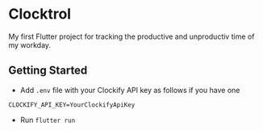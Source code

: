 # Clocktrol

My first Flutter project for tracking the productive and unproductiv time of my workday.

## Getting Started

- Add `.env` file with your Clockify API key as follows if you have one

```
CLOCKIFY_API_KEY=YourClockifyApiKey
```

- Run `flutter run`
